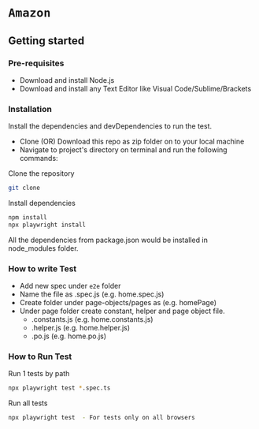 # `Amazon`

## Getting started

### Pre-requisites
* Download and install Node.js
* Download and install any Text Editor like Visual Code/Sublime/Brackets

### Installation

Install the dependencies and devDependencies to run the test.

- Clone (OR) Download this repo as zip folder on to your local machine
- Navigate to project's directory on terminal and run the following commands:

Clone the repository

```bash
git clone 
```

Install dependencies

```bash
npm install
npx playwright install
```

All the dependencies from package.json would be installed in node_modules folder.

### How to write Test
* Add new spec under `e2e` folder
* Name the file as <testname>.spec.js (e.g. home.spec.js)
* Create folder under page-objects/pages as <page-name> (e.g. homePage)
* Under page folder create constant, helper and page object file.
    * <page-name>.constants.js (e.g. home.constants.js)
    * <page-name>.helper.js (e.g. home.helper.js)
    * <page-name>.po.js (e.g. home.po.js)

### How to Run Test

Run 1 tests by path

```bash
npx playwright test *.spec.ts 
```

Run all tests 

```bash
npx playwright test  - For tests only on all browsers
```
